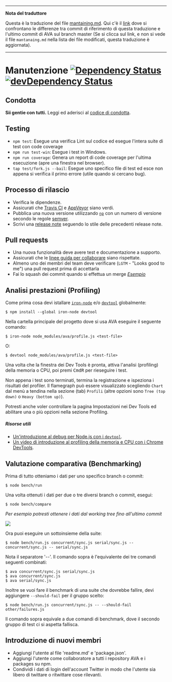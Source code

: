 ___
**Nota del traduttore**

Questa è la traduzione del file [mantaining.md](https://github.com/avajs/ava/blob/master/mantaining.md). Qui c'è il [link](https://github.com/avajs/ava/compare/c09462c3e515c41da8177a3d9ba5fb0f19759653...master#diff-0730bb7c2e8f9ea2438b52e419dd86c9) dove si confrontano le differenze tra commit di riferimento di questa traduzione e l'ultimo commit di AVA sul branch master (Se si clicca sul link, e non si vede il file `mantanaing.md` nella lista dei file modificati, questa traduzione è aggiornata).
___
# Manutenzione [![Dependency Status](https://david-dm.org/avajs/ava.svg)](https://david-dm.org/avajs/ava) [![devDependency Status](https://david-dm.org/avajs/ava/dev-status.svg)](https://david-dm.org/avajs/ava#info=devDependencies)

## Condotta

**Sii gentie con tutti.**
Leggi ed aderisci al [codice di condotta](code-of-conduct.md).


## Testing

 - `npm test`: Esegue una verifica Lint sul codice ed esegue l'intera suite di test con code coverage
 - `npm run test-win`: Esegue i test in Windows.
 - `npm run coverage`: Genera un report di code coverage per l'ultima esecuzione (apre una finestra nel browser).
 - `tap test/fork.js --bail`:  Esegue uno specifico file di test ed esce non appena si verifica il primo errore (utile quando si cercano bug).


## Processo di rilascio

- Verifica le dipendenze.
- Assicurati che [Travis CI](https://travis-ci.org/avajs/ava) e [AppVeyor](https://ci.appveyor.com/project/avajs/ava/branch/master) siano verdi.
- Pubblica una nuova versione utilizzando [`np`](https://github.com/sindresorhus/np) con un numero di versione secondo le regole [semver](http://semver.org).
- Scrivi una [release note](https://github.com/avajs/ava/releases/new) seguendo lo stile delle precedenti release note.


## Pull requests

- Una nuova funzionalità deve avere test e documentazione a supporto.
- Assicurati che le [linee guida per collaborare](contributing.md) siano rispettate.
- Almeno uno dei membri del team deve verificare (`LGTM` - "Looks good to me") una pull request prima di accettarla
- Fai lo squash dei commit quando si effettua un merge *[Esempio](https://github.com/avajs/ava/commit/0675d3444da6958b54c7e5eada91034e516bc97c)*

## Analisi prestazioni (Profiling)

Come prima cosa devi istallare
 [`iron-node`](https://github.com/s-a/iron-node) e/o [`devtool`](https://github.com/Jam3/devtool) globalmente:

```
$ npm install --global iron-node devtool
```

Nella cartella principale del progetto dove si usa AVA eseguire il seguente comando:

```
$ iron-node node_modules/ava/profile.js <test-file>
```

O:

```
$ devtool node_modules/ava/profile.js <test-file>
```

Una volta che la finestra dei Dev Tools è pronta, attiva l'analisi (profiling) della memoria o CPU, poi premi <kbd>Cmd</kbd><kbd>R</kbd> per rieseguire i test.

Non appena i test sono terminati, termina la registrazione e ispeziona i risultati del profiler. Il flamegraph può essere visualizzato scegliendo `Chart` dal menù a tendina nella sezione (tab) `Profili` (altre opzioni sono `Tree (top down)` o `Heavy (bottom up)`).

Potresti anche voler controllare la pagina Impostazioni nei Dev Tools ed abilitare una o più opzioni nella sezione Profiling.

##### Risorse utili

 - [Un'introduzione al debug per Node.js con i `devtool`](http://mattdesl.svbtle.com/debugging-nodejs-in-chrome-devtools).
 - [Un video di introduzione al profiling della memoria e CPU con i Chrome DevTools](https://www.youtube.com/watch?v=KKwmdTByxLk).

 ## Valutazione comparativa (Benchmarking)

Prima di tutto otteniamo i dati per uno specifico branch o commit:

```
$ node bench/run
```

Una volta ottenuti i dati per due o tre diversi branch o commit, esegui:

```
$ node bench/compare
```

*Per esempio potresti ottenere i dati dal working tree fino all'ultimo commit*

![](https://cloud.githubusercontent.com/assets/4082216/12700805/bf18f730-c7bf-11e5-8a4f-fec0993c053f.png)

Ora puoi eseguire un sottoinsieme della suite:

```
$ node bench/run.js concurrent/sync.js serial/sync.js -- concurrent/sync.js -- serial/sync.js
```

Nota il separatore '--'. Il comando sopra è l'equivalente dei tre comandi seguenti combinati:

```
$ ava concurrent/sync.js serial/sync.js
$ ava concurrent/sync.js
$ ava serial/sync.js
```

Inoltre se vuoi fare il benchmark di una suite che dovrebbe fallire, devi aggiungere `--should-fail` per il gruppo scelto:

```
$ node bench/run.js concurrent/sync.js -- --should-fail other/failures.js
```

Il comando sopra equivale a due comandi di benchmark, dove il secondo gruppo di test ci si aspetta fallisca.

## Introduzione di nuovi membri

- Aggiungi l'utente al file 'readme.md' e 'package.json'.
- Aggiungi l'utente come collaboratore a tutti i repository AVA e i packages su npm.
- Condividi i dati di login dell'account Twitter in modo che l'utente sia libero di twittare o ritwittare cose rilevanti.
